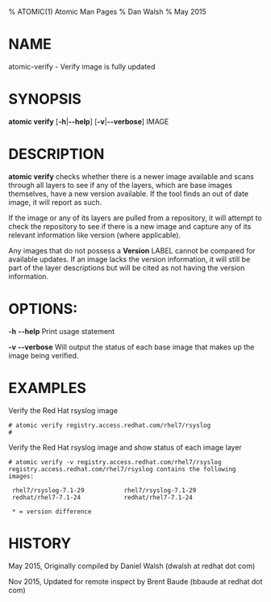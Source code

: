 % ATOMIC(1) Atomic Man Pages
% Dan Walsh
% May 2015
# NAME
atomic-verify - Verify image is fully updated

# SYNOPSIS
**atomic verify**
[**-h**|**--help**]
[**-v**|**--verbose**]
IMAGE

# DESCRIPTION
**atomic verify** checks whether there is a newer image available and scans
through all layers to see if any of the layers, which are base images themselves, have a new version available.
If the tool finds an out of date image, it will report as such.

If the image or any of its layers are pulled from a repository, it will attempt to check the repository
to see if there is a new image and capture any of its relevant information like version (where applicable).

Any images that do not possess a **Version** LABEL cannot be compared for available updates.  If an image
lacks the version information, it will still be part of the layer descriptions but will be cited as not having
the version information.

# OPTIONS:
**-h** **--help**
  Print usage statement

**-v** **--verbose**
  Will output the status of each base image that makes up the image being verified.

# EXAMPLES
Verify the Red Hat rsyslog image

    # atomic verify registry.access.redhat.com/rhel7/rsyslog
    #
Verify the Red Hat rsyslog image and show status of each image layer

    # atomic verify -v registry.access.redhat.com/rhel7/rsyslog
    registry.access.redhat.com/rhel7/rsyslog contains the following images:

     rhel7/rsyslog-7.1-29           rhel7/rsyslog-7.1-29
     redhat/rhel7-7.1-24            redhat/rhel7-7.1-24

     * = version difference

# HISTORY
May 2015, Originally compiled by Daniel Walsh (dwalsh at redhat dot com)

Nov 2015, Updated for remote inspect by Brent Baude (bbaude at redhat dot com)


